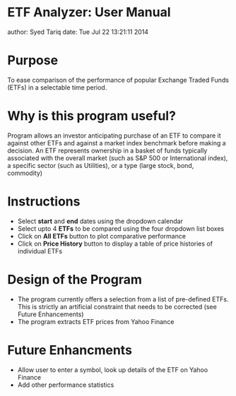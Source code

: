ETF Analyzer: User Manual
========================================================
author: Syed Tariq
date: Tue Jul 22 13:21:11 2014

Purpose
========================================================

To ease comparison of the performance of popular Exchange Traded Funds (ETFs) in a selectable time period.

Why is this program useful?
========================================================
Program allows an investor anticipating purchase of an ETF to compare it against other ETFs
and against a market index benchmark before making a decision. An ETF represents ownership in a basket of funds typically associated with the overall market (such as S&P 500 or International index), a specific sector (such as Utilities), or a type (large stock, bond, commodity)


Instructions
========================================================

- Select **start** and **end** dates using the dropdown calendar
- Select upto 4 **ETFs** to be compared using the four dropdown list boxes
- Click on **All ETFs** button to plot comparative performance
- Click on **Price History** button to display a table of price histories of individual ETFs

Design of the Program
========================================================

- The program currently offers a selection from a list of pre-defined ETFs. This is strictly an 
artificial constraint that needs to be corrected (see Future Enhancements)
- The program extracts ETF prices from Yahoo Finance


Future Enhancments
========================================================

- Allow user to enter a symbol, look up details of the ETF on Yahoo Finance
- Add other performance statistics

